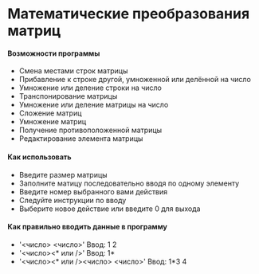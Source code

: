 # Математические преобразования матриц

#### Возможности программы
* Смена местами строк матрицы
* Прибавление к строке другой, умноженной или делённой на число
* Умножение или деление строки на число
* Транспонирование матрицы
* Умножение или деление матрицы на число
* Сложение матриц
* Умножение матриц
* Получение противоположенной матрицы
* Редактирование элемента матрицы

#### Как использовать
* Введите размер матрицы
* Заполните матицу последовательно вводя по одному элементу
* Введите номер выбранного вами действия
* Следуйте инструкции по вводу
* Выберите новое действие или введите 0 для выхода
#### Как правильно вводить данные в программу
* '<число> <число>' Ввод: 1 2
* '<число><* или />' Ввод: 1*
* '<число><* или /><число> <число>' Ввод: 1*3 4
